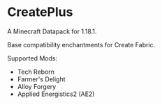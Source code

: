 # CreatePlus
A Minecraft Datapack for 1.18.1.

Base compatibility enchantments for Create Fabric.

Supported Mods:
- Tech Reborn
- Farmer's Delight
- Alloy Forgery
- Applied Energistics2 (AE2)
